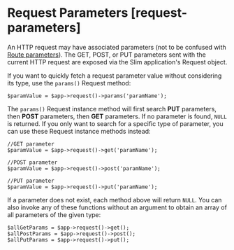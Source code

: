 # Request Parameters [request-parameters] #

An HTTP request may have associated parameters (not to be confused with [Route parameters](#routing-paramters)). The GET, POST, or PUT parameters sent with the current HTTP request are exposed via the Slim application's Request object.

If you want to quickly fetch a request parameter value without considering its type, use the `params()` Request method:

    $paramValue = $app->request()->params('paramName');

The `params()` Request instance method will first search **PUT** parameters, then **POST** parameters, then **GET** parameters. If no parameter is found, `NULL` is returned. If you only want to search for a specific type of parameter, you can use these Request instance methods instead:

    //GET parameter
    $paramValue = $app->request()->get('paramName');

    //POST parameter
    $paramValue = $app->request()->post('paramName');

    //PUT parameter
    $paramValue = $app->request()->put('paramName');

If a parameter does not exist, each method above will return `NULL`. You can also invoke any of these functions without an argument to obtain an array of all parameters of the given type:

    $allGetParams = $app->request()->get();
    $allPostParams = $app->request()->post();
    $allPutParams = $app->request()->put();